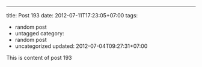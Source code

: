 ---
title: Post 193
date: 2012-07-11T17:23:05+07:00
tags:
  - random post
  - untagged
category:
  - random post
  - uncategorized
updated: 2012-07-04T09:27:31+07:00

This is content of post 193